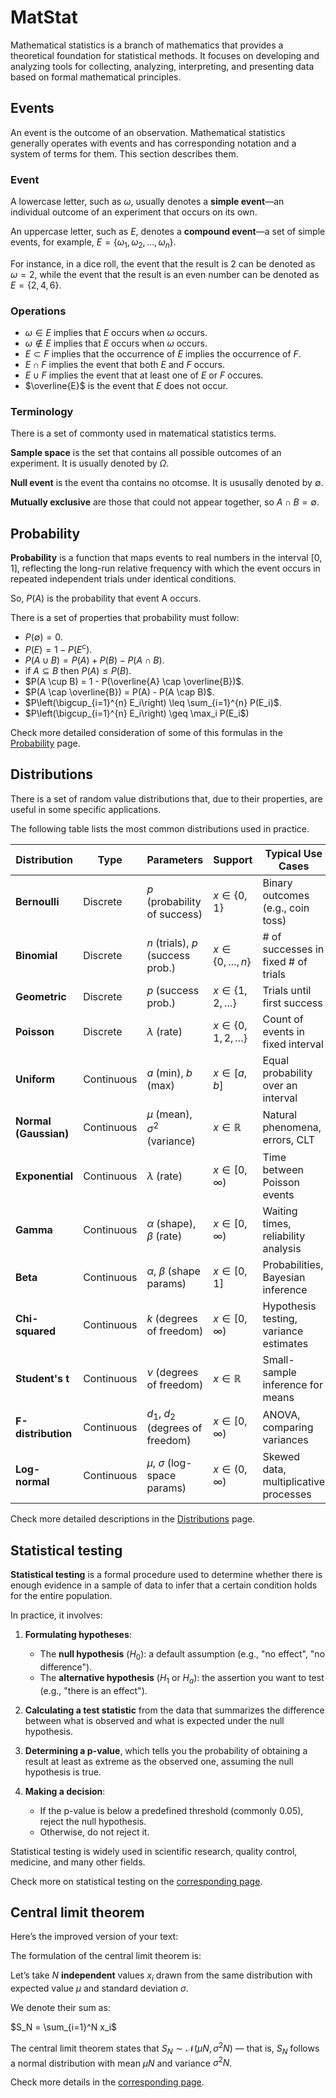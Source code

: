 # MatStat

Mathematical statistics is a branch of mathematics that provides a theoretical foundation for statistical methods. It focuses on developing and analyzing tools for collecting, analyzing, interpreting, and presenting data based on formal mathematical principles.

## Events

An event is the outcome of an observation. Mathematical statistics generally operates with events and has corresponding notation and a system of terms for them. This section describes them.

### Event

A lowercase letter, such as $\omega$, usually denotes a **simple event**—an individual outcome of an experiment that occurs on its own.

An uppercase letter, such as $E$, denotes a **compound event**—a set of simple events, for example, $E = \left\{ \omega_1, \omega_2, \ldots, \omega_n \right\}$.

For instance, in a dice roll, the event that the result is 2 can be denoted as $\omega = 2$, while the event that the result is an even number can be denoted as $E = \left\{2, 4, 6\right\}$.

### Operations

- $\omega \in E$ implies that $E$ occurs when $\omega$ occurs.
- $\omega \notin E$ implies that $E$ occurs when $\omega$ occurs.
- $E \subset F$ implies that the occurrence of $E$ implies the occurrence of $F$.
- $E \cap F$ implies the event that both $E$ and $F$ occurs.
- $E \cup F$ implies the event that at least one of $E$ or $F$ occures.
- $\overline{E}$ is the event that $E$ does not occur.

### Terminology

There is a set of commonty used in matematical statistics terms.

**Sample space** is the set that contains all possible outcomes of an experiment. It is usually denoted by $\Omega$.

**Null event** is the event tha contains no otcomse. It is ususally denoted by $\emptyset$.

**Mutually exclusive** are those that could not appear together, so $A \cap B = \emptyset$.

## Probability

**Probability** is a function that maps events to real numbers in the interval [0, 1], reflecting the long-run relative frequency with which the event occurs in repeated independent trials under identical conditions.

So, $P(A)$ is the probability that event A occurs.

There is a set of properties that probability must follow:

- $P(\emptyset) = 0$.
- $P(E) = 1 - P(E^c)$.
- $P(A \cup B) = P(A) + P(B) - P(A \cap B)$.
- $\text{if } A \subseteq B \text{ then } P(A) \leq P(B)$.
- $P(A \cup B) = 1 - P(\overline{A} \cap \overline{B})$.
- $P(A \cap \overline{B}) = P(A) - P(A \cap B)$.
- $P\left(\bigcup_{i=1}^{n} E_i\right) \leq \sum_{i=1}^{n} P(E_i)$.
- $P\left(\bigcup_{i=1}^{n} E_i\right) \geq \max_i P(E_i$)

Check more detailed consideration of some of this formulas in the [Probability](mat_stat/probability.md) page.

## Distributions

There is a set of random value distributions that, due to their properties, are useful in some specific applications.

The following table lists the most common distributions used in practice.

| Distribution       | Type       | Parameters                            | Support                    | Typical Use Cases                                    |
|--------------------|------------|----------------------------------------|-----------------------------|------------------------------------------------------|
| **Bernoulli**      | Discrete   | $p$ (probability of success)           | $x \in \{0, 1\}$           | Binary outcomes (e.g., coin toss)                   |
| **Binomial**       | Discrete   | $n$ (trials), $p$ (success prob.)      | $x \in \{0, \dots, n\}$    | # of successes in fixed # of trials                 |
| **Geometric**      | Discrete   | $p$ (success prob.)                    | $x \in \{1, 2, \dots\}$    | Trials until first success                          |
| **Poisson**        | Discrete   | $\lambda$ (rate)                       | $x \in \{0, 1, 2, \dots\}$ | Count of events in fixed interval                   |
| **Uniform**        | Continuous | $a$ (min), $b$ (max)                   | $x \in [a, b]$             | Equal probability over an interval                  |
| **Normal (Gaussian)** | Continuous | $\mu$ (mean), $\sigma^2$ (variance) | $x \in \mathbb{R}$         | Natural phenomena, errors, CLT                      |
| **Exponential**    | Continuous | $\lambda$ (rate)                       | $x \in [0, \infty)$        | Time between Poisson events                         |
| **Gamma**          | Continuous | $\alpha$ (shape), $\beta$ (rate)      | $x \in [0, \infty)$        | Waiting times, reliability analysis                 |
| **Beta**           | Continuous | $\alpha$, $\beta$ (shape params)      | $x \in [0, 1]$             | Probabilities, Bayesian inference                   |
| **Chi-squared**    | Continuous | $k$ (degrees of freedom)              | $x \in [0, \infty)$        | Hypothesis testing, variance estimates              |
| **Student's t**    | Continuous | $\nu$ (degrees of freedom)            | $x \in \mathbb{R}$         | Small-sample inference for means                    |
| **F-distribution** | Continuous | $d_1$, $d_2$ (degrees of freedom)     | $x \in [0, \infty)$        | ANOVA, comparing variances                          |
| **Log-normal**     | Continuous | $\mu$, $\sigma$ (log-space params)    | $x \in (0, \infty)$        | Skewed data, multiplicative processes               |

Check more detailed descriptions in the [Distributions](mat_stat/distributions.md) page.

## Statistical testing

**Statistical testing** is a formal procedure used to determine whether there is enough evidence in a sample of data to infer that a certain condition holds for the entire population.

In practice, it involves:

1. **Formulating hypotheses**:

   * The **null hypothesis** ($H_0$): a default assumption (e.g., "no effect", "no difference").
   * The **alternative hypothesis** ($H_1$ or $H_a$): the assertion you want to test (e.g., "there is an effect").

2. **Calculating a test statistic** from the data that summarizes the difference between what is observed and what is expected under the null hypothesis.

3. **Determining a p-value**, which tells you the probability of obtaining a result at least as extreme as the observed one, assuming the null hypothesis is true.

4. **Making a decision**:

   * If the p-value is below a predefined threshold (commonly 0.05), reject the null hypothesis.
   * Otherwise, do not reject it.

Statistical testing is widely used in scientific research, quality control, medicine, and many other fields.

Check more on statistical testing on the [corresponding page](mat_stat/stat_testing.ipynb).

## Central limit theorem

Here’s the improved version of your text:

The formulation of the central limit theorem is:

Let’s take $N$ **independent** values $x_i$ drawn from the same distribution with expected value $\mu$ and standard deviation $\sigma$.

We denote their sum as:

$S_N = \sum_{i=1}^N x_i$

The central limit theorem states that $S_N \sim \mathcal{N}(\mu N, \sigma^2 N)$ — that is, $S_N$ follows a normal distribution with mean $\mu N$ and variance $\sigma^2 N$.

Check more details in the [corresponding page](mat_stat/cent_limit_theorem.ipynb).
